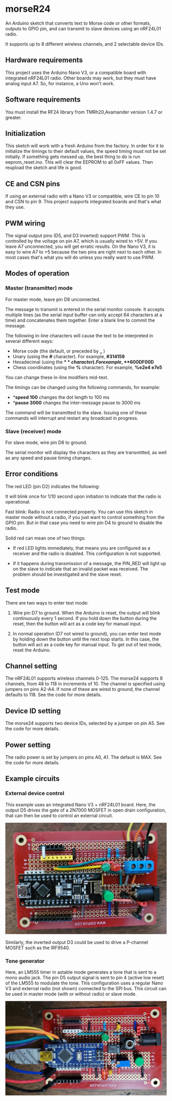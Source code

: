 # morseR24

An Arduino sketch that converts text to Morse code or other formats, outputs to GPIO pin, and can transmit to slave devices using an nRF24L01 radio.

It supports up to 8 different wireless channels, and 2 selectable device IDs.

## Hardware requirements

This project uses the Arduino Nano V3, or a compatible board with integrated nRF24L01 radio. Other boards may work, but they must have analog input A7. So, for instance, a Uno won't work.

## Software requirements

You must install the RF24 library from TMRh20,Avamander version 1.4.7 or greater.

## Initialization

This sketch will work with a fresh Arduino from the factory. In order for it to initialize the timings to their default values, the speed timing must not be set initially. If something gets messed up, the best thing to do is run eeprom_reset.ino. This will clear the EEPROM to all 0xFF values. Then reupload the sketch and life is good.

## CE and CSN pins

If using an external radio with a Nano V3 or compatible, wire  CE to pin 10 and CSN to pin 9. This project supports integrated boards and that's what they use.

## PWM wiring

The signal output pins (D5, and D3 inverted) support PWM. This is controlled by the voltage on pin A7, which is usually wired to +5V. If you leave A7 unconnected, you will get erratic results. On the Nano V3, it is easy to wire A7 to +5 because the two pins are right next to each other. In most cases that's what you will do unless you really want to use PWM.

## Modes of operation

### Master (transmitter) mode

For master mode, leave pin D8 unconnected.

The message to transmit is entered in the serial monitor console. It accepts multiple lines (as the serial input buffer can only accept 64 characters at a time) and concatenates them together. Enter a blank line to commit the message.

The following in-line characters will cause the text to be interpreted in several different ways:

- Morse code (the default, or preceded by **_** )
- Unary (using the **#** character). For example, **#314159**
- Hexadecimal (using the **$** character). For example, **$600DF00D**
- Chess coordinates (using the **%** character). For example, **%e2e4 e7e5**

You can change these in-line modifiers mid-text.

The timings can be changed using the following commands, for example:

- ***speed 100** changes the dot length to 100 ms
- ***pause 3000** changes the inter-message pause to 3000 ms

The command will be transmitted to the slave. Issuing one of these commands will interrupt and restart any broadcast in progress.

### Slave (receiver) mode

For slave mode, wire pin D8 to ground.

The serial monitor will display the characters as they are transmitted, as well as any speed and pause timing changes.

## Error conditions

The red LED (pin D2) indicates the following:

It will blink once for 1/10 second upon initiation to indicate that the radio is operational.

Fast blink: Radio is not connected properly. You can use this sketch in master mode without a radio, if you just want to control something from the GPIO pin. But in that case you need to wire pin D4 to ground to disable the radio.

Solid red can mean one of two things:

-  If red LED lights immediately, that means you are configured as a receiver and the radio is disabled. This configuration is not supported.
    
-  If it happens during transmission of a message, the PIN_RED will light up on the slave to indicate that an invalid packet was received. The problem should be investigated and the slave reset.

## Test mode

There are two ways to enter test mode:

1.  Wire pin D7 to ground. When the Arduino is reset, the output will blink continuously every 1 second. If you hold down the button during the reset, then the button will act as a code key for manual input.

2.  In normal operation (D7 not wired to ground), you can enter test mode by holding down the button until the next loop starts. In this case, the button will act as a code key for manual input. To get out of test mode, reset the Arduino.

## Channel setting

The nRF24L01 supports wireless channels 0-125. The morse24 supports 8 channels, from 48 to 118 in increments of 10. The channel is specified using jumpers on pins A2-A4. If none of these are wired to ground, the channel defaults to 118. See the code for more details.

## Device ID setting

The morse24 supports two device IDs, selected by a jumper on pin A5. See the code for more details.

## Power setting

The radio power is set by jumpers on pins A0, A1. The default is MAX. See the code for more details.

## Example circuits

### External device control

This example uses an integrated Nano V3 + nRF24L01 board. Here, the output D5 drives the gate of a 2N7000 MOSFET in open drain configuration, that can then be used to control an external circuit.

![MOSFET board](mosfet-board.jpg)

Similarly, the inverted output D3 could be used to drive a P-channel MOSFET such as the IRF9540.

### Tone generator

Here, an LM555 timer in astable mode generates a tone that is sent to a mono audio jack. The pin D5 output signal is sent to pin 4 (active low reset) of the LM555 to modulate the tone. This configuration uses a regular Nano V3 and external radio (not shown) connected to the SPI bus. This circuit can be used in master mode (with or without radio) or slave mode.

![Tone generator](audio-board.jpg)
